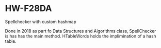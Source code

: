 # HW-F28DA
Spellchecker with custom hashmap

Done in 2018 as part fo Data Structures and Algorithms class, 
SpellChecker is has has the main method. 
HTableWords holds the implimination of a hash table. 
